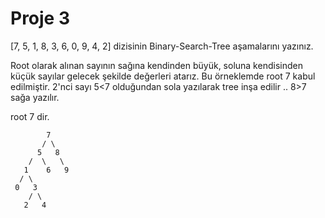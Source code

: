 # Proje 3
[7, 5, 1, 8, 3, 6, 0, 9, 4, 2] dizisinin Binary-Search-Tree aşamalarını yazınız.

Root olarak alınan sayının sağına kendinden büyük, soluna kendisinden küçük sayılar gelecek şekilde değerleri atarız. Bu örneklemde root 7 kabul edilmiştir.
2'nci sayı 5<7 olduğundan sola yazılarak tree inşa edilir
..
8>7 sağa yazılır.

root 7 dir.

```
        7
       / \
      5   8
    /  \   \
   1    6   9
  / \
 0   3
    / \
   2   4 
```
